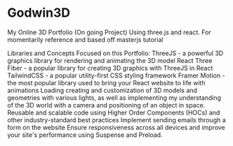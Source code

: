# Godwin3D


My Online 3D Portfolio (On going Project) Using three.js and react. For momentarily reference and based off masterjs tutorial

Libraries and Concepts Focused on this Portfolio: ThreeJS - a powerful 3D graphics library for rendering and animating the 3D model React Three Fiber - a popular library for creating 3D graphics with ThreeJS in React 
TailwindCSS - a popular utility-first CSS styling framework 
Framer Motion - the most popular library used to bring your React website to life with animations
Loading creating and customization of 3D models and geometries with various lights, as well as implementing my understanding of the 3D world with a camera and positioning of an object in space. 
Reusable and scalable code using Higher Order Components (HOCs) and other industry-standard best practices 
Implement sending emails through a form on the website 
Ensure responsiveness across all devices and improve your site's performance using Suspense and Preload.
